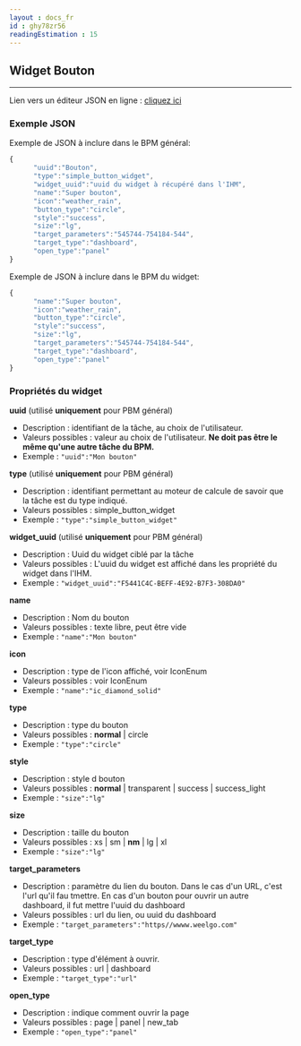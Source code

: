 ```yaml
---
layout : docs_fr
id : ghy78zr56
readingEstimation : 15
---
```


## Widget Bouton
------------------------

Lien vers un éditeur JSON en ligne : [cliquez ici](https://jsoneditoronline.org) 

### Exemple JSON

Exemple de JSON à inclure dans le BPM général:

```javascript
{
      "uuid":"Bouton",
      "type":"simple_button_widget",
      "widget_uuid":"uuid du widget à récupéré dans l'IHM",
      "name":"Super bouton",
      "icon":"weather_rain",
      "button_type":"circle",
      "style":"success",
      "size":"lg",
      "target_parameters":"545744-754184-544",
      "target_type":"dashboard",
      "open_type":"panel"
}
```

Exemple de JSON à inclure dans le BPM du widget:

```javascript
{      
      "name":"Super bouton",
      "icon":"weather_rain",
      "button_type":"circle",
      "style":"success",
      "size":"lg",
      "target_parameters":"545744-754184-544",
      "target_type":"dashboard",
      "open_type":"panel"
}
```

### Propriétés du widget

**uuid** (utilisé **uniquement** pour PBM général) 
* Description : identifiant de la tâche, au choix de l'utilisateur.
* Valeurs possibles : valeur au choix de l'utilisateur. **Ne doit pas être le même qu'une autre tâche du BPM.**
* Exemple : ```"uuid":"Mon bouton"```

**type** (utilisé **uniquement** pour PBM général) 
* Description : identifiant permettant au moteur de calcule de savoir que la tâche est du type indiqué.
* Valeurs possibles : simple_button_widget 
* Exemple : ```"type":"simple_button_widget"```

**widget_uuid** (utilisé **uniquement** pour PBM général) 
* Description : Uuid du widget ciblé par la tâche
* Valeurs possibles : L'uuid du widget est affiché dans les propriété du widget dans l'IHM. 
* Exemple : ```"widget_uuid":"F5441C4C-BEFF-4E92-B7F3-308DA0"```

**name**
* Description : Nom du bouton
* Valeurs possibles : texte libre, peut être vide
* Exemple : ```"name":"Mon bouton"```

**icon**
* Description : type de l'icon affiché, voir IconEnum
* Valeurs possibles : voir IconEnum 
* Exemple : ```"name":"ic_diamond_solid"```

**type**
* Description : type du bouton
* Valeurs possibles :  **normal** \| circle
* Exemple : ```"type":"circle"```

**style**
* Description : style d bouton
* Valeurs possibles : **normal** \| transparent \| success \| success_light
* Exemple : ```"size":"lg"```

**size**
* Description : taille du bouton
* Valeurs possibles : xs \| sm \| **nm** \| lg \| xl
* Exemple : ```"size":"lg"```

**target_parameters**
* Description : paramètre du lien du bouton. Dans le cas d'un URL, c'est l'url qu'il fau tmettre. En cas d'un bouton pour ouvrir un autre dashboard, il fut mettre l'uuid du dashboard
* Valeurs possibles : url du lien, ou uuid du dashboard
* Exemple : ```"target_parameters":"https//wwww.weelgo.com"```

**target_type**
* Description : type d'élément à ouvrir.
* Valeurs possibles : url \| dashboard
* Exemple : ```"target_type":"url"```

**open_type**
* Description : indique comment ouvrir la page
* Valeurs possibles : page \| panel \| new_tab
* Exemple : ```"open_type":"panel"```



